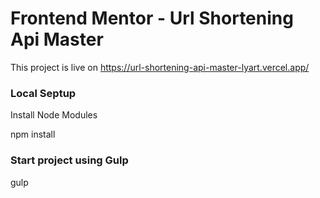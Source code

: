 # Frontend Mentor - Url Shortening Api Master

This project is live on https://url-shortening-api-master-lyart.vercel.app/

### Local Septup 

Install Node Modules 

npm install 

### Start project using Gulp

gulp

